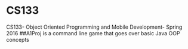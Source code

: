 # CS133
CS133- Object Oriented Programming and Mobile Development- Spring 2016
##A1Proj is a command line game that goes over basic Java OOP concepts
